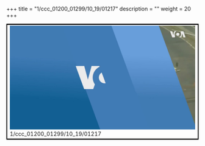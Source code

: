 +++
title = "1/ccc_01200_01299/10_19/01217"
description = ""
weight = 20
+++

<table style="border:2px solid black;max-width:800px;max-height:800px;" 
><tr><td>
<img class="center-fit-jpg"
src="/jpg_/aaa_20190430_NxaOmWaI8sI_01216.jpg">
1/ccc_01200_01299/10_19/01217
</img></td></tr></table>
